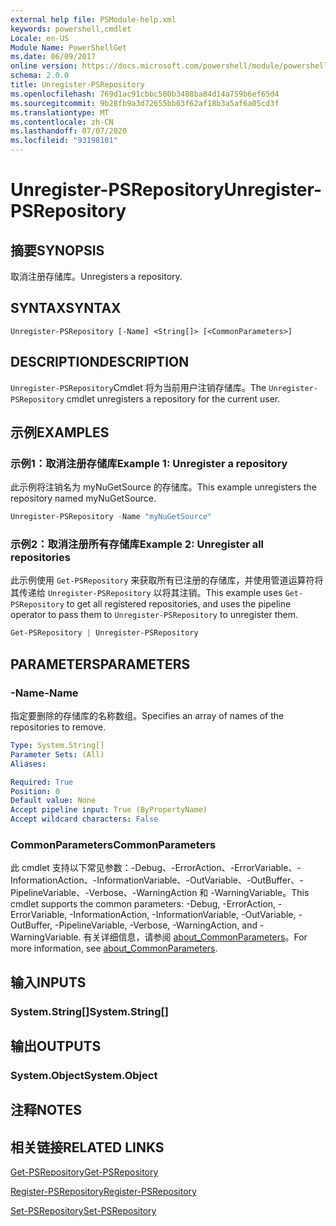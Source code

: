 ```yaml
---
external help file: PSModule-help.xml
keywords: powershell,cmdlet
Locale: en-US
Module Name: PowerShellGet
ms.date: 06/09/2017
online version: https://docs.microsoft.com/powershell/module/powershellget/unregister-psrepository?view=powershell-7.1&WT.mc_id=ps-gethelp
schema: 2.0.0
title: Unregister-PSRepository
ms.openlocfilehash: 769d1ac91cbbc580b3488ba84d14a759b6ef65d4
ms.sourcegitcommit: 9b28fb9a3d72655bb63f62af18b3a5af6a05cd3f
ms.translationtype: MT
ms.contentlocale: zh-CN
ms.lasthandoff: 07/07/2020
ms.locfileid: "93198101"
---
```

# <span data-ttu-id="9530a-103">Unregister-PSRepository</span><span class="sxs-lookup"><span data-stu-id="9530a-103">Unregister-PSRepository</span></span>

## <span data-ttu-id="9530a-104">摘要</span><span class="sxs-lookup"><span data-stu-id="9530a-104">SYNOPSIS</span></span>
<span data-ttu-id="9530a-105">取消注册存储库。</span><span class="sxs-lookup"><span data-stu-id="9530a-105">Unregisters a repository.</span></span>

## <span data-ttu-id="9530a-106">SYNTAX</span><span class="sxs-lookup"><span data-stu-id="9530a-106">SYNTAX</span></span>

```
Unregister-PSRepository [-Name] <String[]> [<CommonParameters>]
```

## <span data-ttu-id="9530a-107">DESCRIPTION</span><span class="sxs-lookup"><span data-stu-id="9530a-107">DESCRIPTION</span></span>

<span data-ttu-id="9530a-108">`Unregister-PSRepository`Cmdlet 将为当前用户注销存储库。</span><span class="sxs-lookup"><span data-stu-id="9530a-108">The `Unregister-PSRepository` cmdlet unregisters a repository for the current user.</span></span>

## <span data-ttu-id="9530a-109">示例</span><span class="sxs-lookup"><span data-stu-id="9530a-109">EXAMPLES</span></span>

### <span data-ttu-id="9530a-110">示例1：取消注册存储库</span><span class="sxs-lookup"><span data-stu-id="9530a-110">Example 1: Unregister a repository</span></span>

<span data-ttu-id="9530a-111">此示例将注销名为 myNuGetSource 的存储库。</span><span class="sxs-lookup"><span data-stu-id="9530a-111">This example unregisters the repository named myNuGetSource.</span></span>

```powershell
Unregister-PSRepository -Name "myNuGetSource"
```

### <span data-ttu-id="9530a-112">示例2：取消注册所有存储库</span><span class="sxs-lookup"><span data-stu-id="9530a-112">Example 2: Unregister all repositories</span></span>

<span data-ttu-id="9530a-113">此示例使用 `Get-PSRepository` 来获取所有已注册的存储库，并使用管道运算符将其传递给 `Unregister-PSRepository` 以将其注销。</span><span class="sxs-lookup"><span data-stu-id="9530a-113">This example uses `Get-PSRepository` to get all registered repositories, and uses the pipeline operator to pass them to `Unregister-PSRepository` to unregister them.</span></span>

```powershell
Get-PSRepository | Unregister-PSRepository
```

## <span data-ttu-id="9530a-114">PARAMETERS</span><span class="sxs-lookup"><span data-stu-id="9530a-114">PARAMETERS</span></span>

### <span data-ttu-id="9530a-115">-Name</span><span class="sxs-lookup"><span data-stu-id="9530a-115">-Name</span></span>

<span data-ttu-id="9530a-116">指定要删除的存储库的名称数组。</span><span class="sxs-lookup"><span data-stu-id="9530a-116">Specifies an array of names of the repositories to remove.</span></span>

```yaml
Type: System.String[]
Parameter Sets: (All)
Aliases:

Required: True
Position: 0
Default value: None
Accept pipeline input: True (ByPropertyName)
Accept wildcard characters: False
```

### <span data-ttu-id="9530a-117">CommonParameters</span><span class="sxs-lookup"><span data-stu-id="9530a-117">CommonParameters</span></span>

<span data-ttu-id="9530a-118">此 cmdlet 支持以下常见参数：-Debug、-ErrorAction、-ErrorVariable、-InformationAction、-InformationVariable、-OutVariable、-OutBuffer、-PipelineVariable、-Verbose、-WarningAction 和 -WarningVariable。</span><span class="sxs-lookup"><span data-stu-id="9530a-118">This cmdlet supports the common parameters: -Debug, -ErrorAction, -ErrorVariable, -InformationAction, -InformationVariable, -OutVariable, -OutBuffer, -PipelineVariable, -Verbose, -WarningAction, and -WarningVariable.</span></span> <span data-ttu-id="9530a-119">有关详细信息，请参阅 [about_CommonParameters](https://go.microsoft.com/fwlink/?LinkID=113216)。</span><span class="sxs-lookup"><span data-stu-id="9530a-119">For more information, see [about_CommonParameters](https://go.microsoft.com/fwlink/?LinkID=113216).</span></span>

## <span data-ttu-id="9530a-120">输入</span><span class="sxs-lookup"><span data-stu-id="9530a-120">INPUTS</span></span>

### <span data-ttu-id="9530a-121">System.String[]</span><span class="sxs-lookup"><span data-stu-id="9530a-121">System.String[]</span></span>

## <span data-ttu-id="9530a-122">输出</span><span class="sxs-lookup"><span data-stu-id="9530a-122">OUTPUTS</span></span>

### <span data-ttu-id="9530a-123">System.Object</span><span class="sxs-lookup"><span data-stu-id="9530a-123">System.Object</span></span>

## <span data-ttu-id="9530a-124">注释</span><span class="sxs-lookup"><span data-stu-id="9530a-124">NOTES</span></span>

## <span data-ttu-id="9530a-125">相关链接</span><span class="sxs-lookup"><span data-stu-id="9530a-125">RELATED LINKS</span></span>

[<span data-ttu-id="9530a-126">Get-PSRepository</span><span class="sxs-lookup"><span data-stu-id="9530a-126">Get-PSRepository</span></span>](Get-PSRepository.md)

[<span data-ttu-id="9530a-127">Register-PSRepository</span><span class="sxs-lookup"><span data-stu-id="9530a-127">Register-PSRepository</span></span>](Register-PSRepository.md)

[<span data-ttu-id="9530a-128">Set-PSRepository</span><span class="sxs-lookup"><span data-stu-id="9530a-128">Set-PSRepository</span></span>](Set-PSRepository.md)
